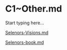 # C1~Other.md

Start typing here...

[Selenors-Visions.md](C1~Selenors-Visions.md)

[Selenors-book.md](C1~Book-of-the-Black-hole.md)
